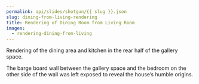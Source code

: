 ```yaml
---
permalink: api/slides/shotgun/{{ slug }}.json
slug: dining-from-living-rendering
title: Rendering of Dining Room from Living Room
images:
  - rendering-dining-from-living
---
```

Rendering of the dining area and kitchen in the rear half of the gallery space.

The barge board wall between the gallery space and the bedroom on the other side of the wall was left exposed to reveal the house’s humble origins.